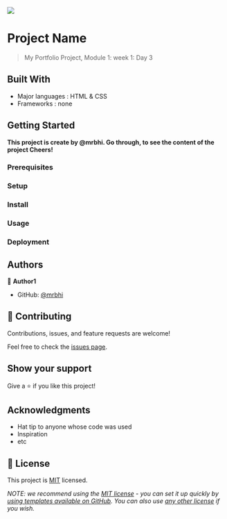 ![](https://img.shields.io/badge/Microverse-blueviolet)

# Project Name

> My Portfolio Project, Module 1: week 1: Day 3

## Built With

- Major languages : HTML & CSS
- Frameworks : none

## Getting Started

**This project is create by @mrbhi. Go through, to see the content of the project Cheers!**

### Prerequisites

### Setup

### Install

### Usage

### Deployment

## Authors

👤 **Author1**

- GitHub: [@mrbhi](https://github.com/mrbhi/my-portfolio-homepage)

## 🤝 Contributing

Contributions, issues, and feature requests are welcome!

Feel free to check the [issues page](../../issues/).

## Show your support

Give a ⭐️ if you like this project!

## Acknowledgments

- Hat tip to anyone whose code was used
- Inspiration
- etc

## 📝 License

This project is [MIT](./LICENSE) licensed.

_NOTE: we recommend using the
[MIT license](https://choosealicense.com/licenses/mit/) - you can set it up
quickly by
[using templates available on GitHub](https://docs.github.com/en/communities/setting-up-your-project-for-healthy-contributions/adding-a-license-to-a-repository).
You can also use [any other license](https://choosealicense.com/licenses/) if
you wish._
